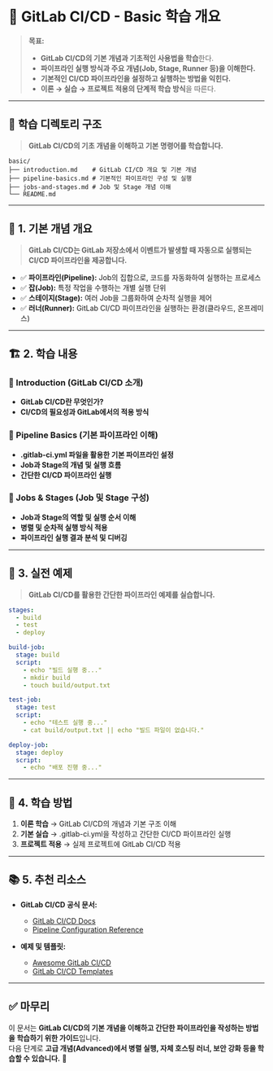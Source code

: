 # 📂 GitLab CI/CD - Basic 학습 개요

> **목표:**  
> - **GitLab CI/CD의 기본 개념과 기초적인 사용법을 학습**한다.  
> - **파이프라인 실행 방식과 주요 개념(Job, Stage, Runner 등)을 이해한다.**  
> - **기본적인 CI/CD 파이프라인을 설정하고 실행하는 방법을 익힌다.**  
> - **이론 → 실습 → 프로젝트 적용의 단계적 학습 방식**을 따른다.  

---

## 📂 **학습 디렉토리 구조**  
> **GitLab CI/CD의 기초 개념을 이해하고 기본 명령어를 학습합니다.**  

```
basic/
├── introduction.md    # GitLab CI/CD 개요 및 기본 개념
├── pipeline-basics.md # 기본적인 파이프라인 구성 및 실행
├── jobs-and-stages.md # Job 및 Stage 개념 이해
└── README.md
```

---

## 📖 **1. 기본 개념 개요**
> **GitLab CI/CD는 GitLab 저장소에서 이벤트가 발생할 때 자동으로 실행되는 CI/CD 파이프라인을 제공합니다.**

- ✅ **파이프라인(Pipeline):** Job의 집합으로, 코드를 자동화하여 실행하는 프로세스  
- ✅ **잡(Job):** 특정 작업을 수행하는 개별 실행 단위  
- ✅ **스테이지(Stage):** 여러 Job을 그룹화하여 순차적 실행을 제어  
- ✅ **러너(Runner):** GitLab CI/CD 파이프라인을 실행하는 환경(클라우드, 온프레미스)  

---

## 🏗 **2. 학습 내용**
### 📌 Introduction (GitLab CI/CD 소개)
- **GitLab CI/CD란 무엇인가?**
- **CI/CD의 필요성과 GitLab에서의 적용 방식**

### 📌 Pipeline Basics (기본 파이프라인 이해)
- **.gitlab-ci.yml 파일을 활용한 기본 파이프라인 설정**
- **Job과 Stage의 개념 및 실행 흐름**
- **간단한 CI/CD 파이프라인 실행**

### 📌 Jobs & Stages (Job 및 Stage 구성)
- **Job과 Stage의 역할 및 실행 순서 이해**
- **병렬 및 순차적 실행 방식 적용**
- **파이프라인 실행 결과 분석 및 디버깅**

---

## 🚀 **3. 실전 예제**
> **GitLab CI/CD를 활용한 간단한 파이프라인 예제를 실습합니다.**

```yaml
stages:
  - build
  - test
  - deploy

build-job:
  stage: build
  script:
    - echo "빌드 실행 중..."
    - mkdir build
    - touch build/output.txt

test-job:
  stage: test
  script:
    - echo "테스트 실행 중..."
    - cat build/output.txt || echo "빌드 파일이 없습니다."

deploy-job:
  stage: deploy
  script:
    - echo "배포 진행 중..."
```

---

## 🎯 **4. 학습 방법**
1. **이론 학습** → GitLab CI/CD의 개념과 기본 구조 이해  
2. **기본 실습** → .gitlab-ci.yml을 작성하고 간단한 CI/CD 파이프라인 실행  
3. **프로젝트 적용** → 실제 프로젝트에 GitLab CI/CD 적용  

---

## 📚 **5. 추천 리소스**
- **GitLab CI/CD 공식 문서:**  
  - [GitLab CI/CD Docs](https://docs.gitlab.com/ee/ci/)  
  - [Pipeline Configuration Reference](https://docs.gitlab.com/ee/ci/yaml/)  

- **예제 및 템플릿:**  
  - [Awesome GitLab CI/CD](https://gitlab.com/awesome-ci-cd)  
  - [GitLab CI/CD Templates](https://gitlab.com/gitlab-org/gitlab-ci-yaml)  

---

## ✅ **마무리**
이 문서는 **GitLab CI/CD의 기본 개념을 이해하고 간단한 파이프라인을 작성하는 방법을 학습하기 위한 가이드**입니다.  
다음 단계로 **고급 개념(Advanced)에서 병렬 실행, 자체 호스팅 러너, 보안 강화 등을 학습할 수 있습니다.** 🚀

